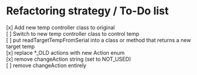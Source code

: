 # Refactoring strategy / To-Do list
[x] Add new temp controller class to original  
[ ] Switch to new temp controller class to control temp  
[ ] put readTargetTempFromSerial into a class or method that returns a new target temp  
[x] replace *_OLD actions with new Action enum  
[x] remove changeAction string (set to NOT_USED)  
[ ] remove changeAction entirely  



